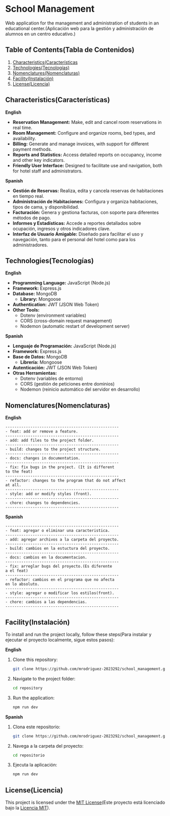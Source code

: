 # School Management

Web application for the management and administration of students in an educational center.(Aplicación web para la gestión y administración de alumnos en un centro educativo.)

## Table of Contents(Tabla de Contenidos)

1. [Characteristics(Características](#characteristics)
2. [Technologies(Tecnologías)](#technologies)
3. [Nomenclatures(Nomenclaturas)](#nomenclatures)
4. [Facility(Instalación)](#facility)
5. [License(Licencia)](#License(Licencia))

## Characteristics(Características)

**English**
- **Reservation Management:** Make, edit and cancel room reservations in real time.
- **Room Management:** Configure and organize rooms, bed types, and availability.
- **Billing:** Generate and manage invoices, with support for different payment methods.
- **Reports and Statistics:** Access detailed reports on occupancy, income and other key indicators.
- **Friendly User Interface:** Designed to facilitate use and navigation, both for hotel staff and administrators.

**Spanish**
- **Gestión de Reservas:** Realiza, edita y cancela reservas de habitaciones en tiempo real.
- **Administración de Habitaciones:** Configura y organiza habitaciones, tipos de cama, y disponibilidad.
- **Facturación:** Genera y gestiona facturas, con soporte para diferentes métodos de pago.
- **Informes y Estadísticas:** Accede a reportes detallados sobre ocupación, ingresos y otros indicadores clave.
- **Interfaz de Usuario Amigable:** Diseñado para facilitar el uso y navegación, tanto para el personal del hotel como para los administradores.

## Technologies(Tecnologías)

**English**
- **Programming Language:** JavaScript (Node.js)
- **Framework:** Express.js
- **Database:** MongoDB
    - **Library:** Mongoose
- **Authentication:** JWT (JSON Web Token)
- **Other Tools:**
    - Dotenv (environment variables)
    - CORS (cross-domain request management)
    - Nodemon (automatic restart of development server)

**Spanish**
- **Lenguaje de Programación:** JavaScript (Node.js)
- **Framework:** Express.js
- **Base de Datos:** MongoDB
    - **Librería:** Mongoose
- **Autenticación:** JWT (JSON Web Token)
- **Otras Herramientas:**
    - Dotenv (variables de entorno)
    - CORS (gestión de peticiones entre dominios)
    - Nodemon (reinicio automático del servidor en desarrollo)

## Nomenclatures(Nomenclaturas)

**English**

	--------------------------------------------------
	- feat: add or remove a feature.
	--------------------------------------------------
	- add: add files to the project folder.
	--------------------------------------------------
	- build: changes to the project structure.
	--------------------------------------------------
	- docs: changes in documentation.
	--------------------------------------------------
	- fix: fix bugs in the project. (It is different
	to the feat)
	--------------------------------------------------
	- refactor: changes to the program that do not affect
	at all.
	--------------------------------------------------
	- style: add or modify styles (front).
	--------------------------------------------------
	- chore: changes to dependencies.
	--------------------------------------------------
 
 **Spanish**
 
	--------------------------------------------------
	- feat: agregar o eliminar una caracteristica.
	--------------------------------------------------
	- add: agregar archivos a la carpeta del proyecto.
	--------------------------------------------------
	- build: cambios en la estuctura del proyecto.
	--------------------------------------------------
	- docs: cambios en la documentacion.
	--------------------------------------------------
	- fix: arreglar bugs del proyecto.(Es diferente
	a el feat)
	--------------------------------------------------
	- refactor: cambios en el programa que no afecta
	en lo absoluto.
	--------------------------------------------------
	- style: agregar o modificar los estilos(front).
	--------------------------------------------------
	- chore: cambios a las dependencias.
	--------------------------------------------------
 
## Facility(Instalación)

To install and run the project locally, follow these steps(Para instalar y ejecutar el proyecto localmente, sigue estos pasos):

**English**
1. Clone this repository:
    ```bash
    git clone https://github.com/mrodriguez-2023292/school_management.git
    ```
2. Navigate to the project folder:
    ```bash
    cd repository
    ```
3. Run the application:
    ```bash
    npm run dev
    ```

**Spanish**
1. Clona este repositorio:
    ```bash
    git clone https://github.com/mrodriguez-2023292/school_management.git
    ```
2. Navega a la carpeta del proyecto:
    ```bash
    cd repositorio
    ```
3. Ejecuta la aplicación:
    ```bash
    npm run dev
    ```
    
## License(Licencia)

This project is licensed under the [MIT License](LICENSE)(Este proyecto está licenciado bajo la [Licencia MIT](LICENSE)).
